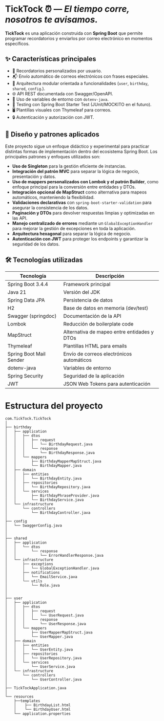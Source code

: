 # TickTock ⏰ — *El tiempo corre, nosotros te avisamos.*

**TickTock** es una aplicación construida con **Spring Boot** que permite programar recordatorios y enviarlos por correo electrónico en momentos específicos.

## ✨ Características principales

- 🔔 Recordatorios personalizados por usuario.
- 📬 Envío automático de correos electrónicos con frases especiales.
- 🧩 Arquitectura modular orientada a funcionalidades (`user`, `birthday`, `shared`, `config`.).
- 🌐 API REST documentada con Swagger/OpenAPI.
- 🌱 Uso de variables de entorno con `dotenv-java`.
- 🧪 Testing con Spring Boot Starter Test (JUnit/MOCKITO en el futuro).
- 🖥️ Plantillas visuales con Thymeleaf para correos.
- 🔒 Autenticación y autorización con JWT.

## 🔧 Diseño y patrones aplicados

Este proyecto sigue un enfoque didáctico y experimental para practicar distintas formas de implementación dentro del ecosistema Spring Boot. Los principales patrones y enfoques utilizados son:

- **Uso de Singleton** para la gestión eficiente de instancias.
- **Integración del patrón MVC** para separar la lógica de negocio, presentación y datos.
- **Uso de mappers personalizados con Lombok y el patrón Builder**, como enfoque principal para la conversión entre entidades y DTOs.
- **Integración opcional de MapStruct** como alternativa para mapeos automáticos, manteniendo la flexibilidad.
- **Validaciones declarativas** con `spring-boot-starter-validation` para asegurar la consistencia de los datos.
- **Paginación y DTOs** para devolver respuestas limpias y optimizadas en las API.
- **Manejo centralizado de errores** mediante un `GlobalExceptionHandler` para mejorar la gestión de excepciones en toda la aplicación.
- **Arquitectura hexagonal** para separar la lógica de negocio.
- **Autenticación con JWT** para proteger los endpoints y garantizar la seguridad de los datos.


## 🛠️ Tecnologías utilizadas

| Tecnología           | Descripción                                |
|----------------------|--------------------------------------------|
| Spring Boot 3.4.4    | Framework principal                        |
| Java 21              | Versión del JDK                           |
| Spring Data JPA      | Persistencia de datos                     |
| H2                   | Base de datos en memoria (dev/test)       |
| Swagger (springdoc)  | Documentación de la API                   |
| Lombok               | Reducción de boilerplate code             |
| MapStruct            | Alternativa de mapeo entre entidades y DTOs |
| Thymeleaf            | Plantillas HTML para emails               |
| Spring Boot Mail Sender  | Envío de correos electrónicos automáticos|
| dotenv-java          | Variables de entorno                      |
| Spring Security      | Seguridad de la aplicación                |
| JWT                  | JSON Web Tokens para autenticación        |


# Estructura del proyecto
```plaintext
com.TickTock.TickTock
│
├── birthday
│   ├── application
│   │   ├── dtos
│   │   │   ├── request
│   │   │   │   └── BirthdayRequest.java
│   │   │   └── response
│   │   │       └── BirthdayResponse.java
│   │   └── mappers
│   │       ├── BirthdayMapperMapStruct.java
│   │       └── BirthdayMapper.java
│   ├── domain
│   │   ├── entities
│   │   │   └── BirthdayEntity.java
│   │   ├── repositories
│   │   │   └── BirthdayRepository.java
│   │   └── services
│   │       ├── BirthdayPhraseProvider.java
│   │       └── BirthdayService.java
│   └── infrastructure
│       └── controllers
│           └── BirthdayController.java
│
├── config
│   └── SwaggerConfig.java
│
│
├── shared
│   ├── application
│   │   └── dtos
│   │       └── response
│   │           └── ErrorHandlerResponse.java
│   └── infrastructure
│       ├── exceptions
│       │   └── GlobalExceptionHandler.java
│       ├── notifications
│       │   └── EmailService.java
│       └── utils
│           └── Role.java  
│    
│
├── user
│   ├── application
│   │   ├── dtos
│   │   │   ├── request
│   │   │   │   └── UserRequest.java
│   │   │   └── response
│   │   │       └── UserResponse.java
│   │   └── mappers
│   │       ├── UserMapperMapStruct.java
│   │       └── UserMapper.java
│   ├── domain
│   │   ├── entities
│   │   │   └── UserEntity.java
│   │   ├── repositories
│   │   │   └── UserRepository.java
│   │   └── services
│   │       └── UserService.java
│   └── infrastructure
│       └── controllers
│           └── UserController.java
│
├── TickTockApplication.java
│
└── resources
    ├──templates
    │    ├── BirthdayList.html
    │    └── BirthdayUser.html
    └── application.properties
```